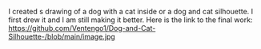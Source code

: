 I created s drawing of a dog with a cat inside or a dog and cat silhouette. I first drew it and I am still making it better.
Here is the link to the final work: https://github.com/Ventengo1/Dog-and-Cat-Silhouette-/blob/main/image.jpg
